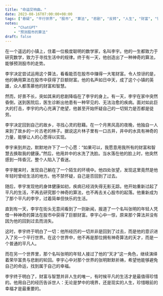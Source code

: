 ```yaml
---
title: "命运交响曲。"
date: 2023-08-16T07:00:00+08:00
tags: ["悬疑", "平行世界", "股市", "算法", "悲剧", "反转", "人生", "财富", "智慧", "幸福", "ChatGPT"]
notes:
    - "ChatGPT"
    - "预测股市的算法"
draft: false
---
```


在一个遥远的小镇上，住着一位极度聪明的数学家，名叫李宇。他的一生都致力于研究数学，致力于寻找生活中的规律。终于有一天，他创造出了一种神奇的算法，能够预测股市的走势。

李宇决定尝试运用这个算法，看看能否在股市中赚得一大笔财富。令人惊讶的是，他的确用算法在股市中获得了巨额财富。他的名声如日中天，成了这个小镇的英雄，众人都羡慕他的财富和智慧。

然而，好景不长，突如其来的悲剧降临在了李宇的身上。有一天，李宇在家中突然昏倒，送到医院后，医生诊断出他患有一种罕见的、无法治愈的疾病。面对如此巨大的打击，李宇的内心充满了绝望，他甚至开始怀疑自己的一切努力是否都是徒劳。

李宇决定回到自己的故乡，寻找心灵的慰藉。在一个月黑风高的夜晚，他独自一人来到了故乡的一片古老的林子。据说这片林子里有一口古井，井中的水具有神奇的力量，能够让人的心愿得以实现。

李宇来到井边，默默地许下了一个心愿：“如果可以，我愿意用我所有的财富和智慧去换取我的健康。”然后，他用井中的水洗了洗脸。当水落在他的脸上时，他突然感到一阵昏沉，整个人陷入了昏迷。

李宇醒来时，发现自己躺在了一个陌生的环境中。他四处张望，发现这里竟然是他年轻时曾经生活的地方。他不禁怀疑，自己是否回到了过去。

随后，李宇发现他的身体健康如初，疾病已经消失得无影无踪。他开始重新过起了平凡的生活，不再去研究那个神奇的算法，也不再去关心股市的起落。他重新成为了那个平凡的李宇，过着简单但快乐的生活。

直到有一天，李宇在街头无意间看到了一则新闻，报道了一个名叫张明的年轻人凭借一种神奇的算法在股市中获得了巨额财富。李宇心中一惊，原来那个算法并没有因为他的回到过去而消失。

这时，李宇终于明白了一切：他所经历的一切并非是回到了过去，而是他的意识进入了另一个平行世界。在这个世界中，他不再是那位拥有神奇算法的天才，而是一个普通的平凡人。

而在另一个世界里，那个名叫张明的年轻人接过了他的“天才”这一角色，继续演绎着荣华富贵与悲剧的轮回。李宇心中对那个世界的张明默默祈祷，希望他能够避免自己的命运，找到属于自己的幸福。

李宇终于明白了，财富与智慧并非人生的唯一，有时候平凡的生活才是最值得珍惜的。他用自己的经历告诉世人：无论是梦中的境界，还是现实的人生，珍惜眼前的幸福才是最重要的。